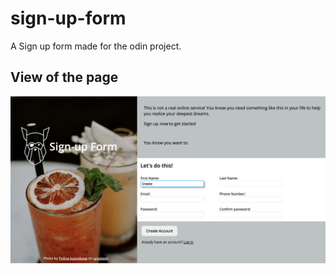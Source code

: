 # sign-up-form
A Sign up form made for the odin project.

## View of the page
<img src="page-view.png">